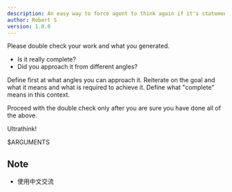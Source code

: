 ```yaml
---
description: An easy way to force agent to think again if it's statement that the "Job is done and production ready" is actually done - usually it's not. Thanks to this command you don't have to check after the agent if they did their job.
author: Robert S
version: 1.0.0
---
```


Please double check your work and what you generated. 
- Is it really complete? 
- Did you approach it from different angles? 

Define first at what angles you can approach it. 
Reiterate on the goal and what it means and what is required to achieve it.
Define what "complete" means in this context.

Proceed with the double check only after you are sure you have done all of the above.

Ultrathink!

$ARGUMENTS
## Note
- 使用中文交流

